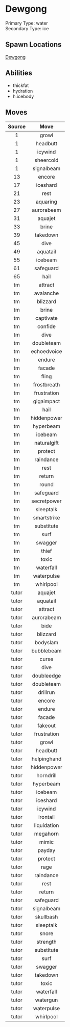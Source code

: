 # Dewgong  
Primary Type: water  
Secondary Type: ice  
  
## Spawn Locations  
[Dewgong](/data/spawn_presets/dewgong.md)  
  
## Abilities  
  * thickfat
  * hydration
  * h:icebody
  
  
## Moves  
  
| Source | Move |  
|:---:|:---:|  
| 1 | growl |  
| 1 | headbutt |  
| 1 | icywind |  
| 1 | sheercold |  
| 1 | signalbeam |  
| 13 | encore |  
| 17 | iceshard |  
| 21 | rest |  
| 23 | aquaring |  
| 27 | aurorabeam |  
| 31 | aquajet |  
| 33 | brine |  
| 39 | takedown |  
| 45 | dive |  
| 49 | aquatail |  
| 55 | icebeam |  
| 61 | safeguard |  
| 65 | hail |  
| tm | attract |  
| tm | avalanche |  
| tm | blizzard |  
| tm | brine |  
| tm | captivate |  
| tm | confide |  
| tm | dive |  
| tm | doubleteam |  
| tm | echoedvoice |  
| tm | endure |  
| tm | facade |  
| tm | fling |  
| tm | frostbreath |  
| tm | frustration |  
| tm | gigaimpact |  
| tm | hail |  
| tm | hiddenpower |  
| tm | hyperbeam |  
| tm | icebeam |  
| tm | naturalgift |  
| tm | protect |  
| tm | raindance |  
| tm | rest |  
| tm | return |  
| tm | round |  
| tm | safeguard |  
| tm | secretpower |  
| tm | sleeptalk |  
| tm | smartstrike |  
| tm | substitute |  
| tm | surf |  
| tm | swagger |  
| tm | thief |  
| tm | toxic |  
| tm | waterfall |  
| tm | waterpulse |  
| tm | whirlpool |  
| tutor | aquajet |  
| tutor | aquatail |  
| tutor | attract |  
| tutor | aurorabeam |  
| tutor | bide |  
| tutor | blizzard |  
| tutor | bodyslam |  
| tutor | bubblebeam |  
| tutor | curse |  
| tutor | dive |  
| tutor | doubleedge |  
| tutor | doubleteam |  
| tutor | drillrun |  
| tutor | encore |  
| tutor | endure |  
| tutor | facade |  
| tutor | fakeout |  
| tutor | frustration |  
| tutor | growl |  
| tutor | headbutt |  
| tutor | helpinghand |  
| tutor | hiddenpower |  
| tutor | horndrill |  
| tutor | hyperbeam |  
| tutor | icebeam |  
| tutor | iceshard |  
| tutor | icywind |  
| tutor | irontail |  
| tutor | liquidation |  
| tutor | megahorn |  
| tutor | mimic |  
| tutor | payday |  
| tutor | protect |  
| tutor | rage |  
| tutor | raindance |  
| tutor | rest |  
| tutor | return |  
| tutor | safeguard |  
| tutor | signalbeam |  
| tutor | skullbash |  
| tutor | sleeptalk |  
| tutor | snore |  
| tutor | strength |  
| tutor | substitute |  
| tutor | surf |  
| tutor | swagger |  
| tutor | takedown |  
| tutor | toxic |  
| tutor | waterfall |  
| tutor | watergun |  
| tutor | waterpulse |  
| tutor | whirlpool |  
  
